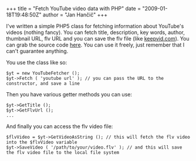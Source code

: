 +++
title = "Fetch YouTube video data with PHP"
date = "2009-01-18T19:48:50Z"
author = "Jan Hančič"
+++

I've written a simple PHP5 class for fetching information about YouTube's videos (nothing fancy). You can fetch title, description, key words, author, thumbnail URL, flv URL and you can save the flv file (like [keepvid.com](http://www.keepvid.com)). You can grab the source code [here](/post_images/youtubefetcherclassphp.txt "YouTubeFetcher class"). You can use it freely, just remember that I can't guarantee anything.

You use the class like so:

```
$yt = new YouTubeFetcher ();
$yt->Fetch ( 'youtube url' ); // you can pass the URL to the constructor, and save a line

```

Then you have various getter methods you can use:

```
$yt->GetTitle ();
$yt->GetFlvUrl ();
...

```

And finally you can access the flv video file:

```
$flvVideo = $yt->GetVideoAsString (); // this will fetch the flv video into the $flvVideo variable
$yt->SaveVideo ( '/path/to/your/video.flv' ); // and this will save the flv video file to the local file system

```
